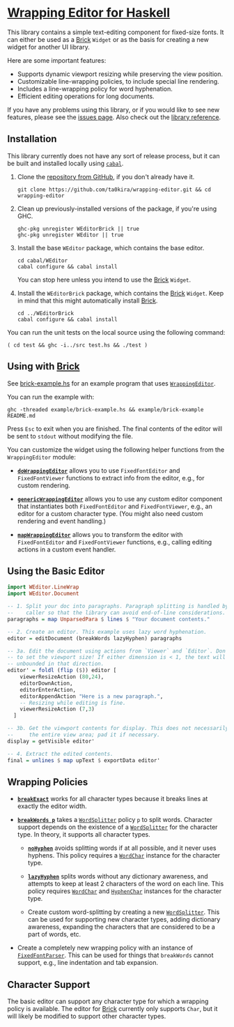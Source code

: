 # [Wrapping Editor for Haskell][home]

This library contains a simple text-editing component for fixed-size fonts. It
can either be used as a [Brick][brick] `Widget` or as the basis for creating a
new widget for another UI library.

Here are some important features:

- Supports dynamic viewport resizing while preserving the view position.
- Customizable line-wrapping policies, to include special line rendering.
- Includes a line-wrapping policy for word hyphenation.
- Efficient editing operations for long documents.

If you have any problems using this library, or if you would like to see new
features, please see the [issues page][issues]. Also check out the
[library reference][library-doc].

## Installation

This library currently does not have any sort of release process, but it can be
built and installed locally using [`cabal`][cabal].

1. Clone the [repository from GitHub][home], if you don't already have it.

   ```shell
   git clone https://github.com/ta0kira/wrapping-editor.git && cd wrapping-editor
   ```

2. Clean up previously-installed versions of the package, if you're using GHC.

   ```shell
   ghc-pkg unregister WEditorBrick || true
   ghc-pkg unregister WEditor || true
   ```

3. Install the base `WEditor` package, which contains the base editor.

   ```shell
   cd cabal/WEditor
   cabal configure && cabal install
   ```

   You can stop here unless you intend to use the [Brick][brick] `Widget`.

4. Install the `WEditorBrick` package, which contains the [Brick][brick]
   `Widget`. Keep in mind that this might automatically install [Brick][brick].

   ```shell
   cd ../WEditorBrick
   cabal configure && cabal install
   ```

You can run the unit tests on the local source using the following command:

```shell
( cd test && ghc -i../src test.hs && ./test )
```

## Using with [Brick][brick]

See [brick-example.hs][brick-example.hs] for an example program that uses
[`WrappingEditor`][WrappingEditor].

You can run the example with:

```shell
ghc -threaded example/brick-example.hs && example/brick-example README.md
```

Press `Esc` to exit when you are finished. The final contents of the editor will
be sent to `stdout` without modifying the file.

You can customize the widget using the following helper functions from the
`WrappingEditor` module:

- [**`doWrappingEditor`**][doWrappingEditor] allows you to use `FixedFontEditor`
  and `FixedFontViewer` functions to extract info from the editor, e.g., for
  custom rendering.

- [**`genericWrappingEditor`**][genericWrappingEditor] allows you to use any
  custom editor component that instantiates both `FixedFontEditor` and
  `FixedFontViewer`, e.g., an editor for a custom character type. (You might
  also need custom rendering and event handling.)

- [**`mapWrappingEditor`**][mapWrappingEditor] allows you to transform the
  editor with `FixedFontEditor` and `FixedFontViewer` functions, e.g., calling
  editing actions in a custom event handler.

## Using the Basic Editor

```haskell
import WEditor.LineWrap
import WEditor.Document

-- 1. Split your doc into paragraphs. Paragraph splitting is handled by the
--    caller so that the library can avoid end-of-line considerations.
paragraphs = map UnparsedPara $ lines $ "Your document contents."

-- 2. Create an editor. This example uses lazy word hyphenation.
editor = editDocument (breakWords lazyHyphen) paragraphs

-- 3a. Edit the document using actions from `Viewer` and `Editor`. Don't forget
-- to set the viewport size! If either dimension is < 1, the text will be
-- unbounded in that direction.
editor' = foldl (flip ($)) editor [
    viewerResizeAction (80,24),
    editorDownAction,
    editorEnterAction,
    editorAppendAction "Here is a new paragraph.",
    -- Resizing while editing is fine.
    viewerResizeAction (7,3)
  ]

-- 3b. Get the viewport contents for display. This does not necessarily fill up
--     the entire view area; pad it if necessary.
display = getVisible editor'

-- 4. Extract the edited contents.
final = unlines $ map upText $ exportData editor'
```

## Wrapping Policies

- [**`breakExact`**][breakExact] works for all character types because it breaks
  lines at exactly the editor width.

- [**`breakWords p`**][breakWords] takes a [`WordSplitter`][WordSplitter] policy
  `p` to split words. Character support depends on the existence of a
  [`WordSplitter`][WordSplitter] for the character type. In theory, it supports
  all character types.

  - [**`noHyphen`**][noHyphen] avoids splitting words if at all possible, and it
    never uses hyphens. This policy requires a [`WordChar`][WordChar] instance
    for the character type.

  - [**`lazyHyphen`**][lazyHyphen] splits words without any dictionary
    awareness, and attempts to keep at least 2 characters of the word on each
    line. This policy requires [`WordChar`][WordChar] and
    [`HyphenChar`][HyphenChar] instances for the character type.

  - Create custom word-splitting by creating a new
    [`WordSplitter`][WordSplitter]. This can be used for supporting new
    character types, adding dictionary awareness, expanding the characters that
    are considered to be a part of words, etc.

- Create a completely new wrapping policy with an instance of
  [`FixedFontParser`][FixedFontParser]. This can be used for things that
  `breakWords` cannot support, e.g., line indentation and tab expansion.

## Character Support

The basic editor can support any character type for which a wrapping policy is
available. The editor for [Brick][brick] currently only supports `Char`, but it
will likely be modified to support other character types.

[brick]: https://github.com/jtdaugherty/brick
[brick-example.hs]: https://github.com/ta0kira/wrapping-editor/blob/master/example/brick-example.hs
[cabal]: https://www.haskell.org/cabal/#install-upgrade
[ghc]: https://www.haskell.org/ghc/
[home]: https://github.com/ta0kira/wrapping-editor
[issues]: https://github.com/ta0kira/wrapping-editor/issues
[library-doc]: https://ta0kira.github.io/wrapping-editor/library

[breakExact]: https://ta0kira.github.io/wrapping-editor/library/WEditor-LineWrap.html#v:breakExact
[breakWords]: https://ta0kira.github.io/wrapping-editor/library/WEditor-LineWrap.html#v:breakWords
[doWrappingEditor]: https://ta0kira.github.io/wrapping-editor/library/WEditorBrick-WrappingEditor.html#v:doWrappingEditor
[FixedFontParser]: https://ta0kira.github.io/wrapping-editor/library/WEditor-Base-Parser.html#t:FixedFontParser
[genericWrappingEditor]: https://ta0kira.github.io/wrapping-editor/library/WEditorBrick-WrappingEditor.html#v:genericWrappingEditor
[HyphenChar]: https://ta0kira.github.io/wrapping-editor/library/WEditor-Base-Char.html#t:HyphenChar
[lazyHyphen]:  https://ta0kira.github.io/wrapping-editor/library/WEditor-LineWrap.html#v:lazyHyphen
[mapWrappingEditor]: https://ta0kira.github.io/wrapping-editor/library/WEditorBrick-WrappingEditor.html#v:mapWrappingEditor
[noHyphen]: https://ta0kira.github.io/wrapping-editor/library/WEditor-LineWrap.html#v:noHyphen
[WordChar]: https://ta0kira.github.io/wrapping-editor/library/WEditor-Base-Char.html#t:WordChar
[WordSplitter]: https://ta0kira.github.io/wrapping-editor/library/WEditor-LineWrap.html#t:WordSplitter
[WrappingEditor]: https://ta0kira.github.io/wrapping-editor/library/WEditorBrick-WrappingEditor.html#t:WrappingEditor
